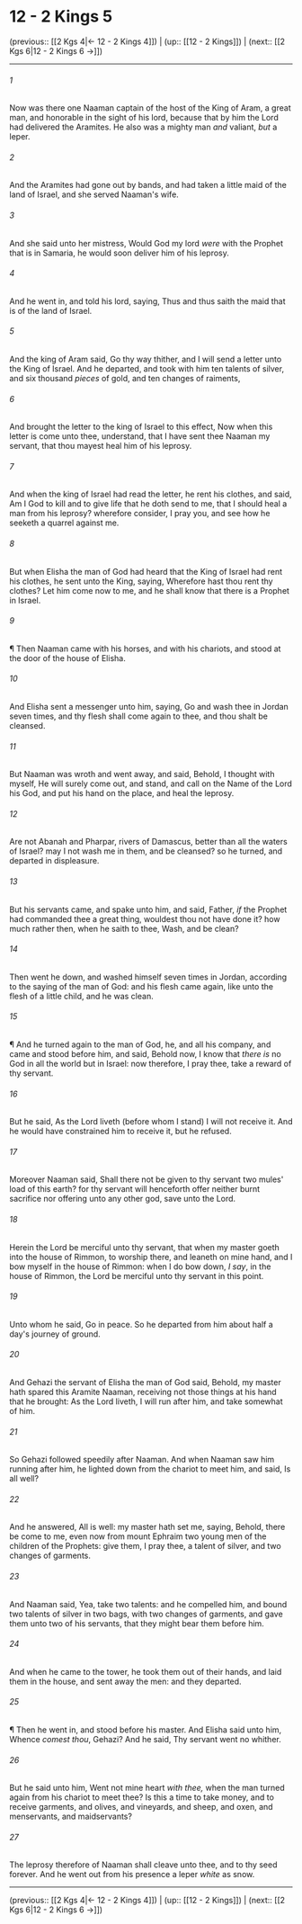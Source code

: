 # 12 - 2 Kings 5

(previous:: [[2 Kgs 4|← 12 - 2 Kings 4]]) | (up:: [[12 - 2 Kings]]) | (next:: [[2 Kgs 6|12 - 2 Kings 6 →]])

***


###### 1 
Now was there one Naaman captain of the host of the King of Aram, a great man, and honorable in the sight of his lord, because that by him the Lord had delivered the Aramites. He also was a mighty man _and_ valiant, _but_ a leper. 

###### 2 
And the Aramites had gone out by bands, and had taken a little maid of the land of Israel, and she served Naaman's wife. 

###### 3 
And she said unto her mistress, Would God my lord _were_ with the Prophet that is in Samaria, he would soon deliver him of his leprosy. 

###### 4 
And he went in, and told his lord, saying, Thus and thus saith the maid that is of the land of Israel. 

###### 5 
And the king of Aram said, Go thy way thither, and I will send a letter unto the King of Israel. And he departed, and took with him ten talents of silver, and six thousand _pieces_ of gold, and ten changes of raiments, 

###### 6 
And brought the letter to the king of Israel to this effect, Now when this letter is come unto thee, understand, that I have sent thee Naaman my servant, that thou mayest heal him of his leprosy. 

###### 7 
And when the king of Israel had read the letter, he rent his clothes, and said, Am I God to kill and to give life that he doth send to me, that I should heal a man from his leprosy? wherefore consider, I pray you, and see how he seeketh a quarrel against me. 

###### 8 
But when Elisha the man of God had heard that the King of Israel had rent his clothes, he sent unto the King, saying, Wherefore hast thou rent thy clothes? Let him come now to me, and he shall know that there is a Prophet in Israel. 

###### 9 
¶ Then Naaman came with his horses, and with his chariots, and stood at the door of the house of Elisha. 

###### 10 
And Elisha sent a messenger unto him, saying, Go and wash thee in Jordan seven times, and thy flesh shall come again to thee, and thou shalt be cleansed. 

###### 11 
But Naaman was wroth and went away, and said, Behold, I thought with myself, He will surely come out, and stand, and call on the Name of the Lord his God, and put his hand on the place, and heal the leprosy. 

###### 12 
Are not Abanah and Pharpar, rivers of Damascus, better than all the waters of Israel? may I not wash me in them, and be cleansed? so he turned, and departed in displeasure. 

###### 13 
But his servants came, and spake unto him, and said, Father, _if_ the Prophet had commanded thee a great thing, wouldest thou not have done it? how much rather then, when he saith to thee, Wash, and be clean? 

###### 14 
Then went he down, and washed himself seven times in Jordan, according to the saying of the man of God: and his flesh came again, like unto the flesh of a little child, and he was clean. 

###### 15 
¶ And he turned again to the man of God, he, and all his company, and came and stood before him, and said, Behold now, I know that _there is_ no God in all the world but in Israel: now therefore, I pray thee, take a reward of thy servant. 

###### 16 
But he said, As the Lord liveth (before whom I stand) I will not receive it. And he would have constrained him to receive it, but he refused. 

###### 17 
Moreover Naaman said, Shall there not be given to thy servant two mules' load of this earth? for thy servant will henceforth offer neither burnt sacrifice nor offering unto any other god, save unto the Lord. 

###### 18 
Herein the Lord be merciful unto thy servant, that when my master goeth into the house of Rimmon, to worship there, and leaneth on mine hand, and I bow myself in the house of Rimmon: when I do bow down, _I say_, in the house of Rimmon, the Lord be merciful unto thy servant in this point. 

###### 19 
Unto whom he said, Go in peace. So he departed from him about half a day's journey of ground. 

###### 20 
And Gehazi the servant of Elisha the man of God said, Behold, my master hath spared this Aramite Naaman, receiving not those things at his hand that he brought: As the Lord liveth, I will run after him, and take somewhat of him. 

###### 21 
So Gehazi followed speedily after Naaman. And when Naaman saw him running after him, he lighted down from the chariot to meet him, and said, Is all well? 

###### 22 
And he answered, All is well: my master hath set me, saying, Behold, there be come to me, even now from mount Ephraim two young men of the children of the Prophets: give them, I pray thee, a talent of silver, and two changes of garments. 

###### 23 
And Naaman said, Yea, take two talents: and he compelled him, and bound two talents of silver in two bags, with two changes of garments, and gave them unto two of his servants, that they might bear them before him. 

###### 24 
And when he came to the tower, he took them out of their hands, and laid them in the house, and sent away the men: and they departed. 

###### 25 
¶ Then he went in, and stood before his master. And Elisha said unto him, Whence _comest thou_, Gehazi? And he said, Thy servant went no whither. 

###### 26 
But he said unto him, Went not mine heart _with thee,_ when the man turned again from his chariot to meet thee? Is this a time to take money, and to receive garments, and olives, and vineyards, and sheep, and oxen, and menservants, and maidservants? 

###### 27 
The leprosy therefore of Naaman shall cleave unto thee, and to thy seed forever. And he went out from his presence a leper _white_ as snow.

***

(previous:: [[2 Kgs 4|← 12 - 2 Kings 4]]) | (up:: [[12 - 2 Kings]]) | (next:: [[2 Kgs 6|12 - 2 Kings 6 →]])
